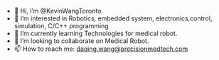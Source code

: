- 👋 Hi, I’m @KevinWangToronto
- 👀 I’m interested in Robotics, embedded system, electronics,control, simulation, C/C++ programming
- 🌱 I’m currently learning Technologies for medical robot.
- 💞️ I’m looking to collaborate on Medical Robot.
- 📫 How to reach me: daqing.wang@precisionmedtech.com

<!---
KevinWangToronto/KevinWangToronto is a ✨ special ✨ repository because its `README.md` (this file) appears on your GitHub profile.
You can click the Preview link to take a look at your changes.
--->
